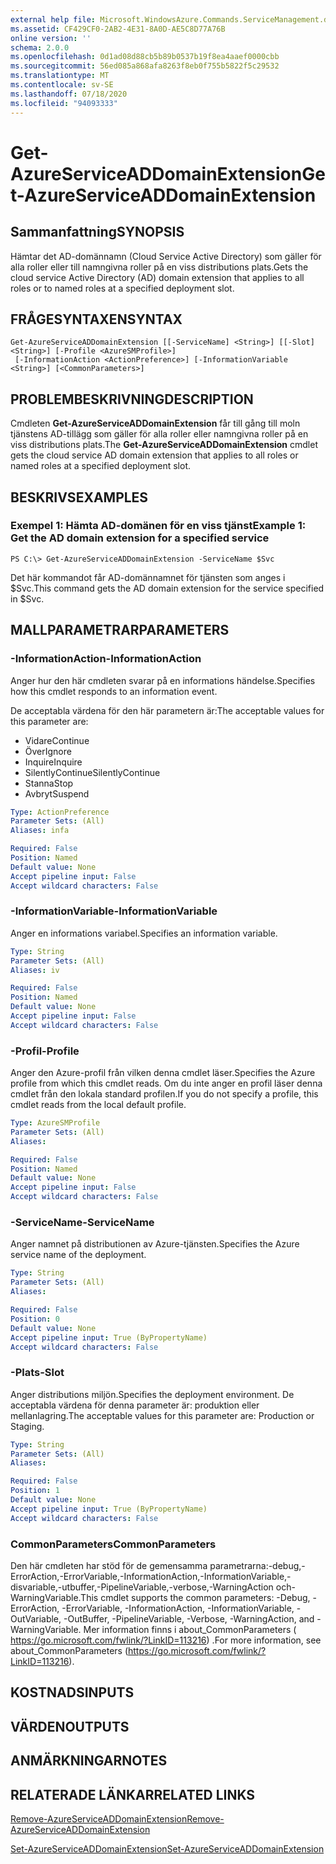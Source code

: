 ```yaml
---
external help file: Microsoft.WindowsAzure.Commands.ServiceManagement.dll-Help.xml
ms.assetid: CF429CF0-2AB2-4E31-8A0D-AE5C8D77A76B
online version: ''
schema: 2.0.0
ms.openlocfilehash: 0d1ad08d88cb5b89b0537b19f8ea4aaef0000cbb
ms.sourcegitcommit: 56ed085a868afa8263f8eb0f755b5822f5c29532
ms.translationtype: MT
ms.contentlocale: sv-SE
ms.lasthandoff: 07/18/2020
ms.locfileid: "94093333"
---
```

# <span data-ttu-id="19db9-101">Get-AzureServiceADDomainExtension</span><span class="sxs-lookup"><span data-stu-id="19db9-101">Get-AzureServiceADDomainExtension</span></span>

## <span data-ttu-id="19db9-102">Sammanfattning</span><span class="sxs-lookup"><span data-stu-id="19db9-102">SYNOPSIS</span></span>
<span data-ttu-id="19db9-103">Hämtar det AD-domännamn (Cloud Service Active Directory) som gäller för alla roller eller till namngivna roller på en viss distributions plats.</span><span class="sxs-lookup"><span data-stu-id="19db9-103">Gets the cloud service Active Directory (AD) domain extension that applies to all roles or to named roles at a specified deployment slot.</span></span>

## <span data-ttu-id="19db9-104">FRÅGESYNTAXEN</span><span class="sxs-lookup"><span data-stu-id="19db9-104">SYNTAX</span></span>

```
Get-AzureServiceADDomainExtension [[-ServiceName] <String>] [[-Slot] <String>] [-Profile <AzureSMProfile>]
 [-InformationAction <ActionPreference>] [-InformationVariable <String>] [<CommonParameters>]
```

## <span data-ttu-id="19db9-105">PROBLEMBESKRIVNING</span><span class="sxs-lookup"><span data-stu-id="19db9-105">DESCRIPTION</span></span>
<span data-ttu-id="19db9-106">Cmdleten **Get-AzureServiceADDomainExtension** får till gång till moln tjänstens AD-tillägg som gäller för alla roller eller namngivna roller på en viss distributions plats.</span><span class="sxs-lookup"><span data-stu-id="19db9-106">The **Get-AzureServiceADDomainExtension** cmdlet gets the cloud service AD domain extension that applies to all roles or named roles at a specified deployment slot.</span></span>

## <span data-ttu-id="19db9-107">BESKRIVS</span><span class="sxs-lookup"><span data-stu-id="19db9-107">EXAMPLES</span></span>

### <span data-ttu-id="19db9-108">Exempel 1: Hämta AD-domänen för en viss tjänst</span><span class="sxs-lookup"><span data-stu-id="19db9-108">Example 1: Get the AD domain extension for a specified service</span></span>
```
PS C:\> Get-AzureServiceADDomainExtension -ServiceName $Svc
```

<span data-ttu-id="19db9-109">Det här kommandot får AD-domännamnet för tjänsten som anges i $Svc.</span><span class="sxs-lookup"><span data-stu-id="19db9-109">This command gets the AD domain extension for the service specified in $Svc.</span></span>

## <span data-ttu-id="19db9-110">MALLPARAMETRAR</span><span class="sxs-lookup"><span data-stu-id="19db9-110">PARAMETERS</span></span>

### <span data-ttu-id="19db9-111">-InformationAction</span><span class="sxs-lookup"><span data-stu-id="19db9-111">-InformationAction</span></span>
<span data-ttu-id="19db9-112">Anger hur den här cmdleten svarar på en informations händelse.</span><span class="sxs-lookup"><span data-stu-id="19db9-112">Specifies how this cmdlet responds to an information event.</span></span>

<span data-ttu-id="19db9-113">De acceptabla värdena för den här parametern är:</span><span class="sxs-lookup"><span data-stu-id="19db9-113">The acceptable values for this parameter are:</span></span>

- <span data-ttu-id="19db9-114">Vidare</span><span class="sxs-lookup"><span data-stu-id="19db9-114">Continue</span></span>
- <span data-ttu-id="19db9-115">Över</span><span class="sxs-lookup"><span data-stu-id="19db9-115">Ignore</span></span>
- <span data-ttu-id="19db9-116">Inquire</span><span class="sxs-lookup"><span data-stu-id="19db9-116">Inquire</span></span>
- <span data-ttu-id="19db9-117">SilentlyContinue</span><span class="sxs-lookup"><span data-stu-id="19db9-117">SilentlyContinue</span></span>
- <span data-ttu-id="19db9-118">Stanna</span><span class="sxs-lookup"><span data-stu-id="19db9-118">Stop</span></span>
- <span data-ttu-id="19db9-119">Avbryt</span><span class="sxs-lookup"><span data-stu-id="19db9-119">Suspend</span></span>

```yaml
Type: ActionPreference
Parameter Sets: (All)
Aliases: infa

Required: False
Position: Named
Default value: None
Accept pipeline input: False
Accept wildcard characters: False
```

### <span data-ttu-id="19db9-120">-InformationVariable</span><span class="sxs-lookup"><span data-stu-id="19db9-120">-InformationVariable</span></span>
<span data-ttu-id="19db9-121">Anger en informations variabel.</span><span class="sxs-lookup"><span data-stu-id="19db9-121">Specifies an information variable.</span></span>

```yaml
Type: String
Parameter Sets: (All)
Aliases: iv

Required: False
Position: Named
Default value: None
Accept pipeline input: False
Accept wildcard characters: False
```

### <span data-ttu-id="19db9-122">-Profil</span><span class="sxs-lookup"><span data-stu-id="19db9-122">-Profile</span></span>
<span data-ttu-id="19db9-123">Anger den Azure-profil från vilken denna cmdlet läser.</span><span class="sxs-lookup"><span data-stu-id="19db9-123">Specifies the Azure profile from which this cmdlet reads.</span></span>
<span data-ttu-id="19db9-124">Om du inte anger en profil läser denna cmdlet från den lokala standard profilen.</span><span class="sxs-lookup"><span data-stu-id="19db9-124">If you do not specify a profile, this cmdlet reads from the local default profile.</span></span>

```yaml
Type: AzureSMProfile
Parameter Sets: (All)
Aliases: 

Required: False
Position: Named
Default value: None
Accept pipeline input: False
Accept wildcard characters: False
```

### <span data-ttu-id="19db9-125">-ServiceName</span><span class="sxs-lookup"><span data-stu-id="19db9-125">-ServiceName</span></span>
<span data-ttu-id="19db9-126">Anger namnet på distributionen av Azure-tjänsten.</span><span class="sxs-lookup"><span data-stu-id="19db9-126">Specifies the Azure service name of the deployment.</span></span>

```yaml
Type: String
Parameter Sets: (All)
Aliases: 

Required: False
Position: 0
Default value: None
Accept pipeline input: True (ByPropertyName)
Accept wildcard characters: False
```

### <span data-ttu-id="19db9-127">-Plats</span><span class="sxs-lookup"><span data-stu-id="19db9-127">-Slot</span></span>
<span data-ttu-id="19db9-128">Anger distributions miljön.</span><span class="sxs-lookup"><span data-stu-id="19db9-128">Specifies the deployment environment.</span></span>
<span data-ttu-id="19db9-129">De acceptabla värdena för denna parameter är: produktion eller mellanlagring.</span><span class="sxs-lookup"><span data-stu-id="19db9-129">The acceptable values for this parameter are: Production or Staging.</span></span>

```yaml
Type: String
Parameter Sets: (All)
Aliases: 

Required: False
Position: 1
Default value: None
Accept pipeline input: True (ByPropertyName)
Accept wildcard characters: False
```

### <span data-ttu-id="19db9-130">CommonParameters</span><span class="sxs-lookup"><span data-stu-id="19db9-130">CommonParameters</span></span>
<span data-ttu-id="19db9-131">Den här cmdleten har stöd för de gemensamma parametrarna:-debug,-ErrorAction,-ErrorVariable,-InformationAction,-InformationVariable,-disvariable,-utbuffer,-PipelineVariable,-verbose,-WarningAction och-WarningVariable.</span><span class="sxs-lookup"><span data-stu-id="19db9-131">This cmdlet supports the common parameters: -Debug, -ErrorAction, -ErrorVariable, -InformationAction, -InformationVariable, -OutVariable, -OutBuffer, -PipelineVariable, -Verbose, -WarningAction, and -WarningVariable.</span></span> <span data-ttu-id="19db9-132">Mer information finns i about_CommonParameters ( https://go.microsoft.com/fwlink/?LinkID=113216) .</span><span class="sxs-lookup"><span data-stu-id="19db9-132">For more information, see about_CommonParameters (https://go.microsoft.com/fwlink/?LinkID=113216).</span></span>

## <span data-ttu-id="19db9-133">KOSTNADS</span><span class="sxs-lookup"><span data-stu-id="19db9-133">INPUTS</span></span>

## <span data-ttu-id="19db9-134">VÄRDEN</span><span class="sxs-lookup"><span data-stu-id="19db9-134">OUTPUTS</span></span>

## <span data-ttu-id="19db9-135">ANMÄRKNINGAR</span><span class="sxs-lookup"><span data-stu-id="19db9-135">NOTES</span></span>

## <span data-ttu-id="19db9-136">RELATERADE LÄNKAR</span><span class="sxs-lookup"><span data-stu-id="19db9-136">RELATED LINKS</span></span>

[<span data-ttu-id="19db9-137">Remove-AzureServiceADDomainExtension</span><span class="sxs-lookup"><span data-stu-id="19db9-137">Remove-AzureServiceADDomainExtension</span></span>](./Remove-AzureServiceADDomainExtension.md)

[<span data-ttu-id="19db9-138">Set-AzureServiceADDomainExtension</span><span class="sxs-lookup"><span data-stu-id="19db9-138">Set-AzureServiceADDomainExtension</span></span>](./Set-AzureServiceADDomainExtension.md)


